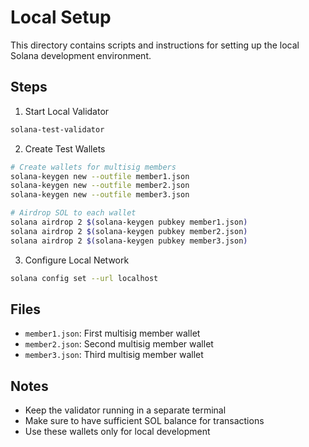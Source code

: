# Local Setup

This directory contains scripts and instructions for setting up the local Solana development environment.

## Steps

1. Start Local Validator
```bash
solana-test-validator
```

2. Create Test Wallets
```bash
# Create wallets for multisig members
solana-keygen new --outfile member1.json
solana-keygen new --outfile member2.json
solana-keygen new --outfile member3.json

# Airdrop SOL to each wallet
solana airdrop 2 $(solana-keygen pubkey member1.json)
solana airdrop 2 $(solana-keygen pubkey member2.json)
solana airdrop 2 $(solana-keygen pubkey member3.json)
```

3. Configure Local Network
```bash
solana config set --url localhost
```

## Files

- `member1.json`: First multisig member wallet
- `member2.json`: Second multisig member wallet
- `member3.json`: Third multisig member wallet

## Notes

- Keep the validator running in a separate terminal
- Make sure to have sufficient SOL balance for transactions
- Use these wallets only for local development 